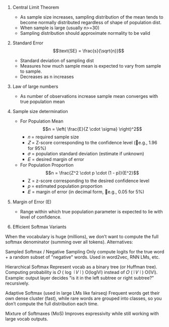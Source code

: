 
1. Central Limit Theorem
	- As sample size increases, sampling distribution of the mean tends to become normally distributed regardless of shape of population dist.
	- When sample is large (usually n>=30)
	- Sampling distribution should approximate normality to be valid

2. Standard Error
	$$\text{SE} = \frac{s}{\sqrt{n}}$$
	- Standard deviation of sampling dist
	- Measures how much sample mean is expected to vary from sample to sample.
	- Decreases as n increases

3. Law of large numbers
	- As number of observations increase sample mean converges with true population mean

4. Sample size determination
	- For Population Mean
			$$n = \left( \frac{E}{Z \cdot \sigma} \right)^2$$
		- 𝑛 = required sample size
		- 𝑍 = Z-score corresponding to the confidence level (📌e.g., 1.96 for 95%)
		- 𝜎 = population standard deviation (estimate if unknown)
		- 𝐸 = desired margin of error
	- For Population Proportion
		$$n = \frac{Z^2 \cdot p \cdot (1 - p)}{E^2}$$
		- Z = z-score corresponding to the desired confidence level
		- 𝑝 = estimated population proportion
		- 𝐸 = margin of error (in decimal form, 📌e.g., 0.05 for 5%)

5. Margin of Error (E)
	- Range within which true population parameter is expected to lie with level of confidence.

2. Efficient Softmax Variants

When the vocabulary is huge (millions), we don’t want to compute the full softmax denominator (summing over all tokens). Alternatives:

Sampled Softmax / Negative Sampling
Only compute logits for the true word + a random subset of "negative" words. Used in word2vec, RNN LMs, etc.

Hierarchical Softmax
Represent vocab as a binary tree (or Huffman tree). Computing probability is 
𝑂
(
log
⁡
∣
𝑉
∣
)
O(log∣V∣) instead of 
𝑂
(
∣
𝑉
∣
)
O(∣V∣).
Example: output layer decides "is it in the left subtree or right subtree?" recursively.

Adaptive Softmax (used in large LMs like fairseq)
Frequent words get their own dense cluster (fast), while rare words are grouped into classes, so you don’t compute the full distribution each time.

Mixture of Softmaxes (MoS)
Improves expressivity while still working with large vocab outputs.